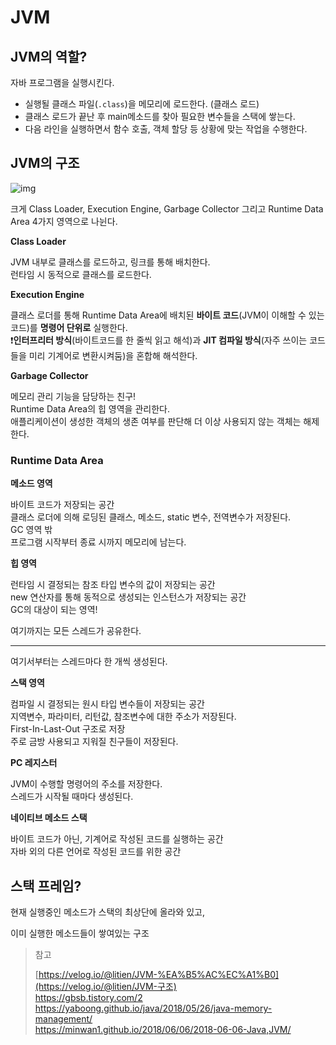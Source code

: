 # JVM



## JVM의 역할?

자바 프로그램을 실행시킨다.

- 실행될 클래스 파일(`.class`)을 메모리에 로드한다. (클래스 로드)
- 클래스 로드가 끝난 후 main메소드를 찾아 필요한 변수들을 스택에 쌓는다.
- 다음 라인을 실행하면서 함수 호출, 객체 할당 등 상황에 맞는 작업을 수행한다.



## JVM의 구조

![img](https://media.vlpt.us/images/litien/post/a65da4a8-5dc4-422b-b91e-cafeafe464d3/image.png)

크게 Class Loader, Execution Engine, Garbage Collector 그리고 Runtime Data Area 4가지 영역으로 나뉜다.



**Class Loader**

 JVM 내부로 클래스를 로드하고, 링크를 통해 배치한다.  
런타임 시 동적으로 클래스를 로드한다.



**Execution Engine**

클래스 로더를 통해 Runtime Data Area에 배치된 **바이트 코드**(JVM이 이해할 수 있는 코드)를 **명령어 단위로** 실행한다.  
❗️**인터프리터 방식**(바이트코드를 한 줄씩 읽고 해석)과 **JIT 컴파일 방식**(자주 쓰이는 코드들을 미리 기계어로 변환시켜둠)을 혼합해 해석한다.



**Garbage Collector**

메모리 관리 기능을 담당하는 친구!  
Runtime Data Area의 힙 영역을 관리한다.  
애플리케이션이 생성한 객체의 생존 여부를 판단해 더 이상 사용되지 않는 객체는 해제한다.



### Runtime Data Area

**메소드 영역**

바이트 코드가 저장되는 공간  
클래스 로더에 의해 로딩된 클래스, 메소드, static 변수, 전역변수가 저장된다.  
GC 영역 밖  
프로그램 시작부터 종료 시까지 메모리에 남는다.





**힙 영역** 

런타임 시 결정되는 참조 타입 변수의 값이 저장되는 공간  
new 연산자를 통해 동적으로 생성되는 인스턴스가 저장되는 공간  
GC의 대상이 되는 영역!  



여기까지는 모든 스레드가 공유한다.

---

여기서부터는 스레드마다 한 개씩 생성된다.



**스택 영역**

컴파일 시 결정되는 원시 타입 변수들이 저장되는 공간  
지역변수, 파라미터, 리턴값, 참조변수에 대한 주소가 저장된다.  
First-In-Last-Out 구조로 저장  
주로 금방 사용되고 지워질 친구들이 저장된다.





**PC 레지스터**

JVM이 수행할 명령어의 주소를 저장한다.  
스레드가 시작될 때마다 생성된다.





**네이티브 메소드 스택**

바이트 코드가 아닌, 기계어로 작성된 코드를 실행하는 공간  
자바 외의 다른 언어로 작성된 코드를 위한 공간





## 스택 프레임?

현재 실행중인 메소드가 스택의 최상단에 올라와 있고,

이미 실행한 메소드들이 쌓여있는 구조





> 참고
>
> [https://velog.io/@litien/JVM-%EA%B5%AC%EC%A1%B0](https://velog.io/@litien/JVM-구조)  
> https://gbsb.tistory.com/2  
> https://yaboong.github.io/java/2018/05/26/java-memory-management/  
> https://minwan1.github.io/2018/06/06/2018-06-06-Java,JVM/

